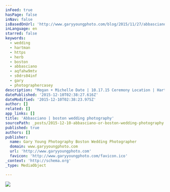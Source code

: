 ```yaml
---
inFeed: true
hasPage: false
inNav: false
isBasedOnUrl: 'http://www.garyyoungphoto.com/blog/2015/11/27/abbasciano-boston-wedding-photography'
inLanguage: en
starred: false
keywords:
  - wedding
  - hartman
  - https
  - herb
  - boston
  - abbasciano
  - aqfahw9mtv
  - s0drs04inf
  - gary
  - photographercasey
description: "Megan + Michelle Date | 10.17.15 Ceremony Location | Hartman's Herb Farm Reception Location | Hartman's Herb Farm Boston Wedding Photographer | Gary Young"
datePublished: '2015-12-10T02:38:27.616Z'
dateModified: '2015-12-10T02:38:23.975Z'
author: []
related: []
app_links: []
title: 'Abbasciano | boston wedding photography'
sourcePath: _posts/2015-12-10-abbasciano-or-boston-wedding-photography.md
published: true
authors: []
publisher:
  name: Gary Young Photography Boston Wedding Photographer
  domain: www.garyyoungphoto.com
  url: 'http://www.garyyoungphoto.com'
  favicon: 'http://www.garyyoungphoto.com/favicon.ico'
_context: 'http://schema.org'
_type: MediaObject

---
```

![](https://the-grid-user-content.s3-us-west-2.amazonaws.com/36cfcb50-a764-45f1-9058-e38b379e7477.jpg)